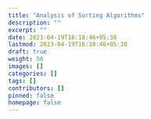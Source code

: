 ```yaml
---
title: "Analysis of Sorting Algorithms"
description: ""
excerpt: ""
date: 2023-04-19T16:18:46+05:30
lastmod: 2023-04-19T16:18:46+05:30
draft: true
weight: 50
images: []
categories: []
tags: []
contributors: []
pinned: false
homepage: false
---
```

